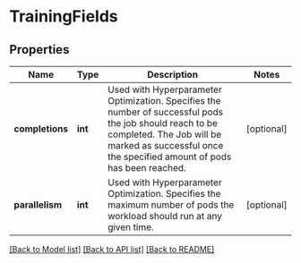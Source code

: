 # TrainingFields

## Properties
Name | Type | Description | Notes
------------ | ------------- | ------------- | -------------
**completions** | **int** | Used with Hyperparameter Optimization. Specifies the number of successful pods the job should reach to be completed. The Job will be marked as successful once the specified amount of pods has been reached. | [optional] 
**parallelism** | **int** | Used with Hyperparameter Optimization. Specifies the maximum number of pods the workload should run at any given time. | [optional] 

[[Back to Model list]](../README.md#documentation-for-models) [[Back to API list]](../README.md#documentation-for-api-endpoints) [[Back to README]](../README.md)

